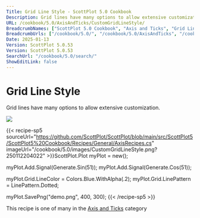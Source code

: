 ```yaml
---
Title: Grid Line Style - ScottPlot 5.0 Cookbook
Description: Grid lines have many options to allow extensive customization.
URL: /cookbook/5.0/AxisAndTicks/CustomGridLineStyle/
BreadcrumbNames: ["ScottPlot 5.0 Cookbook", "Axis and Ticks", "Grid Line Style"]
BreadcrumbUrls: ["/cookbook/5.0/", "/cookbook/5.0/AxisAndTicks", "/cookbook/5.0/AxisAndTicks/CustomGridLineStyle"]
Date: 2025-01-13
Version: ScottPlot 5.0.53
Version: ScottPlot 5.0.53
SearchUrl: "/cookbook/5.0/search/"
ShowEditLink: false
---
```



<div class='d-flex align-items-center mt-5'>
<h1 class='me-2 text-dark my-0 border-0'>Grid Line Style</h1>
</div>

Grid lines have many options to allow extensive customization.

[![](/cookbook/5.0/images/CustomGridLineStyle.png?250112204022)](/cookbook/5.0/images/CustomGridLineStyle.png?250112204022)

{{< recipe-sp5 sourceUrl="https://github.com/ScottPlot/ScottPlot/blob/main/src/ScottPlot5/ScottPlot5%20Cookbook/Recipes/General/AxisRecipes.cs" imageUrl="/cookbook/5.0/images/CustomGridLineStyle.png?250112204022" >}}ScottPlot.Plot myPlot = new();

myPlot.Add.Signal(Generate.Sin(51));
myPlot.Add.Signal(Generate.Cos(51));

myPlot.Grid.LineColor = Colors.Blue.WithAlpha(.2);
myPlot.Grid.LinePattern = LinePattern.Dotted;

myPlot.SavePng("demo.png", 400, 300);
{{< /recipe-sp5 >}}

<div class='my-5 text-center'>This recipe is one of many in the <a href='/cookbook/5.0/AxisAndTicks'>Axis and Ticks</a> category</div>


